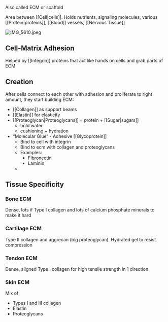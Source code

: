 Also called ECM or scaffold

Area between [[Cell|cells]].
Holds nutrients, signaling molecules, various [[Protein|proteins]], [[Blood]] vessels, [[Nervous Tissue]]

![IMG_5610.jpeg](img_5610.jpeg)

## Cell-Matrix Adhesion

Helped by [[Integrin]] proteins that act like hands on cells and grab parts of ECM

## Creation

After cells connect to each other with adhesion and proliferate to right amount, they start building ECM:

* [[Collagen]] as support beams
* [[Elastin]] for elasticity
* [[Proteoglycan|Proteoglycans]] = protein + [[Sugar|sugars]]
  * hold water
  * cushioning + hydration
* “Molecular Glue” - Adhesive [[Glycoprotein]]
  * Bind to cell with integrin
  * Bind to ecm with collagen and proteoglycans
  * Examples:
    * Fibronectin
    * Laminin
  *

## Tissue Specificity

### Bone ECM

Dense, lots if Type I collagen and lots of calcium phosphate minerals to make it hard

### Cartilage ECM

Type II collagen and aggrecan (big proteoglycan). Hydrated gel to resist compression

### Tendon ECM

Dense, aligned Type I collagen for high tensile strength in 1 direction

### Skin ECM

Mix of:

* Types I and III collagen
* Elastin
* Proteoglycans
